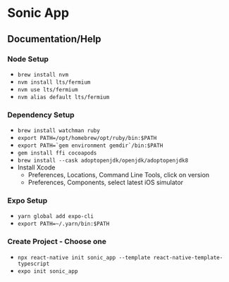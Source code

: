 # Sonic App

## Documentation/Help

### Node Setup
- `brew install nvm`
- `nvm install lts/fermium`
- `nvm use lts/fermium`
- `nvm alias default lts/fermium`

### Dependency Setup
- `brew install watchman ruby`
- `export PATH=/opt/homebrew/opt/ruby/bin:$PATH`
- ```export PATH=`gem environment gemdir`/bin:$PATH```
- `gem install ffi cocoapods`
- `brew install --cask adoptopenjdk/openjdk/adoptopenjdk8`
- Install Xcode
  - Preferences, Locations, Command Line Tools, click on version
  - Preferences, Components, select latest iOS simulator

### Expo Setup
- `yarn global add expo-cli`
- `export PATH=~/.yarn/bin:$PATH`

### Create Project - Choose one
- `npx react-native init sonic_app --template react-native-template-typescript`
- `expo init sonic_app`
